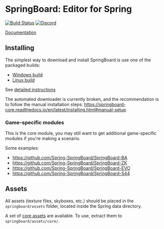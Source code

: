 
# SpringBoard: Editor for Spring

[![Build Status](https://travis-ci.org/Spring-SpringBoard/SpringBoard-Core.svg?branch=master)](https://travis-ci.org/Spring-SpringBoard/SpringBoard-Core)
[![Discord](https://img.shields.io/discord/:223585969956323328.svg?style=for-the-badge)](https://discord.gg/c8hmDnr)

[Documentation](http://springboard-core.readthedocs.io/en/latest/)

## Installing

The simplest way to download and install SpringBoard is use one of the packaged builds:
- [Windows build](http://spring-launcher.ams3.digitaloceanspaces.com/Spring-SpringBoard/SpringBoard-Core/SpringBoard%201.1013.0.exe)
- [Linux build ](http://spring-launcher.ams3.digitaloceanspaces.com/Spring-SpringBoard/SpringBoard-Core/SpringBoard%201.1013.0.AppImage)

See [detailed instructions](http://springboard-core.readthedocs.io/en/latest/installing.html)

The automated downloader is currently broken, and the recommendation is to follow the manual installation steps: https://springboard-core.readthedocs.io/en/latest/installing.html#manual-setup

### Game-specific modules
This is the core module, you may still want to get additional game-specific modules if you're making a scenario.

Some examples:
- https://github.com/Spring-SpringBoard/SpringBoard-BA
- https://github.com/Spring-SpringBoard/SpringBoard-ZK
- https://github.com/Spring-SpringBoard/SpringBoard-EVO
- https://github.com/Spring-SpringBoard/SpringBoard-S44

## Assets

All assets (texture files, skyboxes, etc.) should be placed in the `springboard/assets` folder, located inside the Spring data directory.

A set of [core assets](https://drive.google.com/file/d/0B9FQjbVMFgL2LTM2Z1VVaGRZRDQ/view?usp=sharing) are available. To use, extract them to `springboard/assets/core/`.
